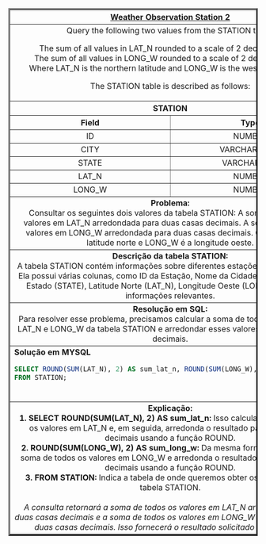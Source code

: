   <table width="100%" border="3" cellspacing="0" cellpadding="8">
    <tr>
      <th colspan="2"><a href="https://www.hackerrank.com/challenges/weather-observation-station-2/">Weather Observation Station 2</a></th>
    </tr>
    
  <tr>
      <td colspan="2" align="center">Query the following two values from the STATION table:

The sum of all values in LAT_N rounded to a scale of 2 decimal places.  
The sum of all values in LONG_W rounded to a scale of 2 decimal places.  
Where LAT_N is the northern latitude and LONG_W is the western longitude.  

The STATION table is described as follows:
<br>
    </td>
    </tr>
    
  <tr>
      <th colspan="2">STATION</th>
  </tr>
    
  <tr>
      <th width="50%" align="center">Field</th>
      <th width="50%" align="center">Type</th>
  </tr>
    
  <tr>
      <td width="50%" align="center">ID</td>
      <td width="50%" align="center">NUMBER</td>
  </tr>
    
  <tr>
      <td width="50%" align="center">CITY</td>
      <td width="50%" align="center">VARCHAR2 (21)</td>
  </tr>
    
  <tr>
      <td width="50%" align="center">STATE</td>
      <td width="50%" align="center">VARCHAR2 (2)</td>
  </tr>
    
  <tr>
      <td width="50%" align="center">LAT_N</td>
      <td width="50%" align="center">NUMBER</td>
  </tr>
    
  <tr>
      <td width="50%" align="center">LONG_W</td>
      <td width="50%" align="center">NUMBER</td>
  </tr>
    
  <tr>
      <td colspan="2"  align="center"><b>Problema:</b><br>Consultar os seguintes dois valores da tabela STATION:  
      A soma de todos os valores em LAT_N arredondada para duas casas decimais.  
      A soma de todos os valores em LONG_W arredondada para duas casas decimais.  
      Onde LAT_N é a latitude norte e LONG_W é a longitude oeste.</td>
  </tr>
    
  <tr>
      <td colspan="2"  align="center"><b>Descrição da tabela STATION:</b><br>A tabela STATION contém informações sobre diferentes estações meteorológicas. Ela possui várias colunas, como ID da Estação, Nome da Cidade (CITY), Nome do Estado (STATE), Latitude Norte (LAT_N), Longitude Oeste (LONG_W) e outras informações relevantes.</td>
  </tr>
    
  <tr>
      <td colspan="2"  align="center"><b>Resolução em SQL:</b><br>Para resolver esse problema, precisamos calcular a soma de todos os valores em LAT_N e LONG_W da tabela STATION e arredondar esses valores para duas casas decimais.</td>
  </tr>
    
  <tr>
      <td colspan="2"  align="left">
        <b>Solução em MYSQL</b><br>
        
  ```sql
  SELECT ROUND(SUM(LAT_N), 2) AS sum_lat_n, ROUND(SUM(LONG_W), 2) AS sum_long_w
  FROM STATION;
  ```
  <br>
    </td>
  </tr>
    
  <tr>
    <td colspan="2"  align="center">
    <b>Explicação:</b><br>
    <b>1. SELECT ROUND(SUM(LAT_N), 2) AS sum_lat_n:</b> Isso calcula a soma de todos os valores em LAT_N e, em seguida, arredonda o resultado para duas casas decimais usando a função ROUND.<br>
    <b>2. ROUND(SUM(LONG_W), 2) AS sum_long_w:</b> Da mesma forma, isso calcula a soma de todos os valores em LONG_W e arredonda o resultado para duas casas decimais usando a função ROUND.<br>
    <b>3. FROM STATION:</b> Indica a tabela de onde queremos obter os dados, que é a tabela STATION.<br>
    <br>
    <i>A consulta retornará a soma de todos os valores em LAT_N arredondada para duas casas decimais e a soma de todos os valores em LONG_W arredondada para duas casas decimais. Isso fornecerá o resultado solicitado no problema.</i>
    </td>
  </tr>
    
  </table>
